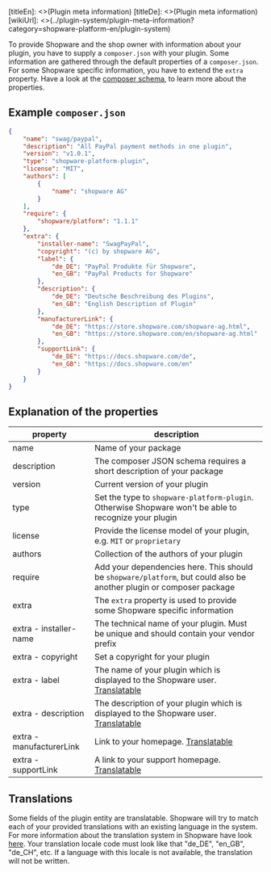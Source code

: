 [titleEn]: <>(Plugin meta information)
[titleDe]: <>(Plugin meta information)
[wikiUrl]: <>(../plugin-system/plugin-meta-information?category=shopware-platform-en/plugin-system)

To provide Shopware and the shop owner with information about your plugin, you have to supply a `composer.json` with your plugin.
Some information are gathered through the default properties of a `composer.json`.
For some Shopware specific information, you have to extend the `extra` property.
Have a look at the [composer schema](https://getcomposer.org/doc/04-schema.md), to learn more about the properties.

## Example `composer.json`
```json
{
    "name": "swag/paypal",
    "description": "All PayPal payment methods in one plugin",
    "version": "v1.0.1",
    "type": "shopware-platform-plugin",
    "license": "MIT",
    "authors": [
        {
            "name": "shopware AG"
        }
    ],
    "require": {
        "shopware/platform": "1.1.1"
    },
    "extra": {
        "installer-name": "SwagPayPal",
        "copyright": "(c) by shopware AG",
        "label": {
            "de_DE": "PayPal Produkte für Shopware",
            "en_GB": "PayPal Products for Shopware"
        },
        "description": {
            "de_DE": "Deutsche Beschreibung des Plugins",
            "en_GB": "English Description of Plugin"
        },
        "manufacturerLink": {
            "de_DE": "https://store.shopware.com/shopware-ag.html",
            "en_GB": "https://store.shopware.com/en/shopware-ag.html"
        },
        "supportLink": {
            "de_DE": "https://docs.shopware.com/de",
            "en_GB": "https://docs.shopware.com/en"
        }
    }
}
```

## Explanation of the properties

| property | description |
|----------|-------------|
| name | Name of your package |
| description | The composer JSON schema requires a short description of your package |
| version | Current version of your plugin |
| type | Set the type to `shopware-platform-plugin`. Otherwise Shopware won't be able to recognize your plugin |
| license | Provide the license model of your plugin, e.g. `MIT` or `proprietary` |
| authors | Collection of the authors of your plugin |
| require | Add your dependencies here. This should be `shopware/platform`, but could also be another plugin or composer package |
| extra | The `extra` property is used to provide some Shopware specific information |
| extra - installer-name | The technical name of your plugin. Must be unique and should contain your vendor prefix |
| extra - copyright | Set a copyright for your plugin |
| extra - label | The name of your plugin which is displayed to the Shopware user. [Translatable](#translations) |
| extra - description | The description of your plugin which is displayed to the Shopware user. [Translatable](#translations) |
| extra - manufacturerLink | Link to your homepage. [Translatable](#translations) |
| extra - supportLink | A link to your support homepage. [Translatable](#translations) |

## Translations
Some fields of the plugin entity are translatable.
Shopware will try to match each of your provided translations with an existing language in the system.
For more information about the translation system in Shopware have look [here](../20-data-abstraction-layer/9-translations.md).
Your translation locale code must look like that "de_DE", "en_GB", "de_CH", etc.
If a language with this locale is not available, the translation will not be written.
